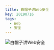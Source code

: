 ```yaml
---
title: 白帽子讲Web安全
key: 20190716
tags:
  - Web
  - 安全
---
```


![白帽子讲Web安全](https://raw.githubusercontent.com/fzp/fzp.github.io/master/_posts_data/2019-7-16-%E7%99%BD%E5%B8%BD%E5%AD%90%E8%AE%B2Web%E5%AE%89%E5%85%A8/web%E5%AE%89%E5%85%A8.svg?sanitize=true)